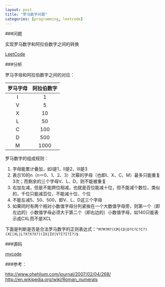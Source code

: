 ```yaml
---
layout: post
title: "罗马数字问题"
categories: [programming, leetcode]
---
```


###问题

实现罗马数字和阿拉伯数字之间的转换

[LeetCode](http://leetcode.com/onlinejudge#question_13)

###分析

罗马字母和阿拉伯数字之间的对应：

罗马字母 | 阿拉伯数字
:-------:|:----------:
I        |     1     
V        |     5
X        |     10
L        |     50
C        |     100
D        |     500
M        |     1000


罗马数字的组成规则：

1. 字母能累计叠加，如I是1，II是2，III是3 
2. 表示10的n（n＝0、1、2、3）次幂的字母（也即I、X、C、M）最多只能重复3次；而剩余的三个字母V、L、D，则不能被重复
3. 右加左减，但是不能跨位相减，也就是百位能减十位，但不能减个数位，类似的，千位只能减百位，不能减十位、个位
4. 不能左减5、50、500，即V、L、D这三个字母
5. 如果同时有两个相对小数值字母分列紧挨在一个大数值字母旁，则第一个（即左边的）小数值字母必须大于第二个（即右边的）小数值字母，如140只能表示成CXL而不是XCL

下面是判断是否是合法罗马数字的正则表达式：`^M?M?M?(CM|CD|D?C?C?C?)(XC|XL|L?X?X?X?)(IX|IV|V?I?I?I?)$`


###源码

[mycode](https://gist.github.com/wfwei/6208948)

###参考：

http://www.ohehlium.com/journal/2007/02/04/268/
http://en.wikipedia.org/wiki/Roman_numerals
